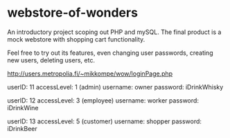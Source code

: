 # webstore-of-wonders
An introductory project scoping out PHP and mySQL. The final product is a mock webstore with shopping cart functionality.

Feel free to try out its features, even changing user passwords, creating new users, deleting users, etc.

http://users.metropolia.fi/~mikkompe/wow/loginPage.php

userID:		11
accessLevel:		1 (admin)
username:		owner
password:		iDrinkWhisky

userID:		12
accessLevel:		3 (employee)
username:		worker
password:		iDrinkWine
	
userID:		13
accessLevel:		5 (customer)
username:		shopper
password:		iDrinkBeer
